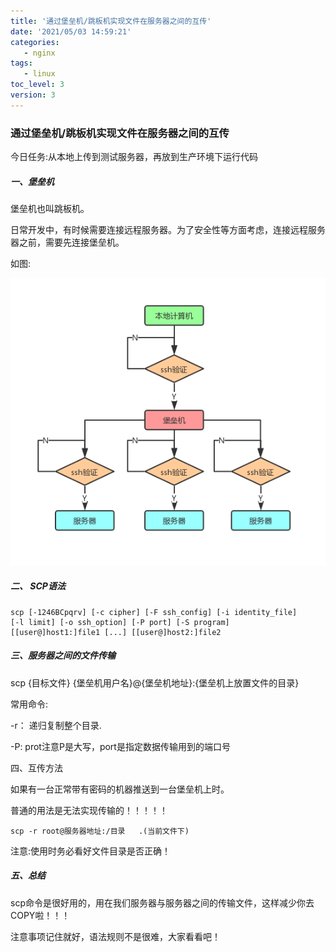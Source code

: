 ```yaml
---
title: '通过堡垒机/跳板机实现文件在服务器之间的互传'
date: '2021/05/03 14:59:21'
categories:
   - nginx
tags:
   - linux
toc_level: 3
version: 3
---
```

### [](about:blank#%E9%80%9A%E8%BF%87%E5%A0%A1%E5%9E%92%E6%9C%BA-%E8%B7%B3%E6%9D%BF%E6%9C%BA%E5%AE%9E%E7%8E%B0%E6%96%87%E4%BB%B6%E5%9C%A8%E6%9C%8D%E5%8A%A1%E5%99%A8%E4%B9%8B%E9%97%B4%E7%9A%84%E4%BA%92%E4%BC%A0 "通过堡垒机/跳板机实现文件在服务器之间的互传")通过堡垒机/跳板机实现文件在服务器之间的互传

今日任务:从本地上传到测试服务器，再放到生产环境下运行代码

##### [](about:blank#%E4%B8%80%E3%80%81%E5%A0%A1%E5%9E%92%E6%9C%BA "一、堡垒机")一、堡垒机

堡垒机也叫跳板机。

日常开发中，有时候需要连接远程服务器。为了安全性等方面考虑，连接远程服务器之前，需要先连接堡垒机。

如图:

![](images/apifist.png)

##### [](about:blank#%E4%BA%8C%E3%80%81-SCP%E8%AF%AD%E6%B3%95 "二、 SCP语法")二、 SCP语法

```
scp [-1246BCpqrv] [-c cipher] [-F ssh_config] [-i identity_file]
[-l limit] [-o ssh_option] [-P port] [-S program]
[[user@]host1:]file1 [...] [[user@]host2:]file2
```

##### [](about:blank#%E4%B8%89%E3%80%81%E6%9C%8D%E5%8A%A1%E5%99%A8%E4%B9%8B%E9%97%B4%E7%9A%84%E6%96%87%E4%BB%B6%E4%BC%A0%E8%BE%93 "三、服务器之间的文件传输")三、服务器之间的文件传输

scp {目标文件} {堡垒机用户名}@{堡垒机地址}:{堡垒机上放置文件的目录}

常用命令:

\-r： 递归复制整个目录.

\-P: prot注意P是大写，port是指定数据传输用到的端口号

四、互传方法

如果有一台正常带有密码的机器推送到一台堡垒机上时。

普通的用法是无法实现传输的！！！！！

```
scp -r root@服务器地址:/目录   .(当前文件下)
```

注意:使用时务必看好文件目录是否正确！

##### [](about:blank#%E4%BA%94%E3%80%81%E6%80%BB%E7%BB%93 "五、总结")五、总结

scp命令是很好用的，用在我们服务器与服务器之间的传输文件，这样减少你去COPY啦！！！

注意事项记住就好，语法规则不是很难，大家看看吧！

  

